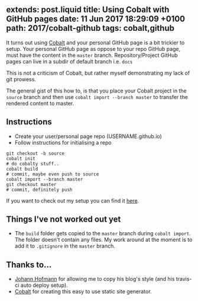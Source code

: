 extends: post.liquid
title: Using Cobalt with GitHub pages
date: 11 Jun 2017 18:29:09 +0100
path: 2017/cobalt-github
tags: cobalt,github
---

It turns out using [Cobalt](https://github.com/cobalt-org/cobalt.rs) and your 
personal GitHub page is a bit trickier to setup. Your personal GitHub page as 
oppose to your repo GitHub page, must have the content in the `master` branch. 
Repository/Project GitHub pages can live in a subdir of default branch i.e. 
`docs`

This is not a criticism of Cobalt, but rather myself demonstrating my lack of 
git prowess.

The general gist of this how to, is that you place your Cobalt project in the
`source` branch and then use `cobalt import --branch master` to transfer the
rendered content to master.

## Instructions

- Create your user/personal page repo (USERNAME.github.io)
- Follow instructions for initialising a repo

```shell
git checkout -b source
cobalt init
# do cobalty stuff..
cobalt build
# commit, maybe even push to source
cobalt import --branch master
git checkout master
# commit, definitely push
```

If you want to check out my setup you can find it [here](https://github.com/booyaa/booyaa.github.io).

## Things I've not worked out yet

- The `build` folder gets copied to the `master` branch during `cobalt import`.
The folder doesn't contain any files. My work around at the moment is to add it
to `.gitignore` in the `master` branch.

## Thanks to...

- [Johann Hofmann](http://johannh.me) for allowing me to copy his 
blog's style (and his travis-ci auto deploy setup).
- [Cobalt](https://github.com/cobalt-org/cobalt.rs) for creating this easy to 
use static site generator.



